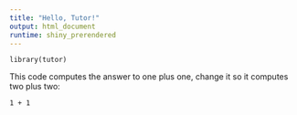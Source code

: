 ```yaml
---
title: "Hello, Tutor!"
output: html_document
runtime: shiny_prerendered
---
```


```{r setup, include=FALSE}
library(tutor)
```

This code computes the answer to one plus one, change it so it computes two plus two:

```{r addition, exercise=TRUE}
1 + 1
```